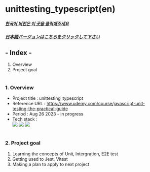 # unittesting_typescript(en)

##### [한국어 버전은 이 곳을 클릭해주세요](README.md)

##### [日本語バージョンはこちらをクリックして下さい](README_JP.md)

## - Index -

1. Overview
2. Project goal
   </br>
   </br>

### 1. Overview

- Project title : unittesting_typescript
- Reference URL : https://www.udemy.com/course/javascript-unit-testing-the-practical-guide
- Period : Aug 26 2023 - in progress
- Tech stack : </br>
  <img src="https://img.shields.io/badge/vitest-6E9F18?style=for-the-badge&logo=vitest&logoColor=white"> <img src="https://img.shields.io/badge/typescript-3178C6?style=for-the-badge&logo=typescript&logoColor=white"> <img src="https://img.shields.io/badge/Javascript-F7DF1E?style=for-the-badge&logo=Javascript&logoColor=white">
  </br>
  </br>

### 2. Project goal

1. Learning the concepts of Unit, Intergration, E2E test
2. Getting used to Jest, Vitest
3. Making a plan to apply to next project
   </br>
   </br>

